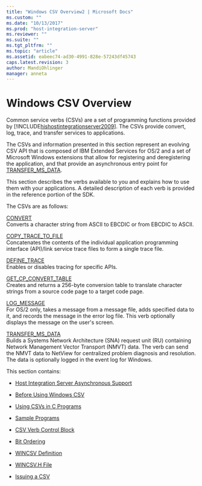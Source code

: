 ```yaml
---
title: "Windows CSV Overview2 | Microsoft Docs"
ms.custom: ""
ms.date: "10/13/2017"
ms.prod: "host-integration-server"
ms.reviewer: ""
ms.suite: ""
ms.tgt_pltfrm: ""
ms.topic: "article"
ms.assetid: eabeec74-ad30-4991-828e-57243df45743
caps.latest.revision: 3
author: MandiOhlinger
manager: anneta
---
```

# Windows CSV Overview
Common service verbs (CSVs) are a set of programming functions provided by [!INCLUDE[hishostintegrationserver2009](../core/includes/hishostintegrationserver2009-md.md)]. The CSVs provide convert, log, trace, and transfer services to applications.  
  
 The CSVs and information presented in this section represent an evolving CSV API that is composed of IBM Extended Services for OS/2 and a set of Microsoft Windows extensions that allow for registering and deregistering the application, and that provide an asynchronous entry point for [TRANSFER_MS_DATA](../Topic/TRANSFER_MS_DATA1.md).  
  
 This section describes the verbs available to you and explains how to use them with your applications. A detailed description of each verb is provided in the reference portion of the SDK.  
  
 The CSVs are as follows:  
  
 [CONVERT](../Topic/CONVERT1.md)  
 Converts a character string from ASCII to EBCDIC or from EBCDIC to ASCII.  
  
 [COPY_TRACE_TO_FILE](../Topic/COPY_TRACE_TO_FILE2.md)  
 Concatenates the contents of the individual application programming interface (API)/link service trace files to form a single trace file.  
  
 [DEFINE_TRACE](../Topic/DEFINE_TRACE2.md)  
 Enables or disables tracing for specific APIs.  
  
 [GET_CP_CONVERT_TABLE](../Topic/GET_CP_CONVERT_TABLE2.md)  
 Creates and returns a 256-byte conversion table to translate character strings from a source code page to a target code page.  
  
 [LOG_MESSAGE](../Topic/LOG_MESSAGE1.md)  
 For OS/2 only, takes a message from a message file, adds specified data to it, and records the message in the error log file. This verb optionally displays the message on the user's screen.  
  
 [TRANSFER_MS_DATA](../Topic/TRANSFER_MS_DATA1.md)  
 Builds a Systems Network Architecture (SNA) request unit (RU) containing Network Management Vector Transport (NMVT) data. The verb can send the NMVT data to NetView for centralized problem diagnosis and resolution. The data is optionally logged in the event log for Windows.  
  
 This section contains:  
  
-   [Host Integration Server Asynchronous Support](../core/host-integration-server-asynchronous-support].md)  
  
-   [Before Using Windows CSV](../core/windows-csv-considerations].md)  
  
-   [Using CSVs in C Programs](../core/csvs-in-c-programs].md)  
  
-   [Sample Programs](../core/sample-programs.md)  
  
-   [CSV Verb Control Block](../core/csv-verb-control-block.md)  
  
-   [Bit Ordering](../core/bit-ordering.md)  
  
-   [WINCSV Definition](../core/wincsv-definition.md)  
  
-   [WINCSV.H File](../core/wincsv-h-file.md)  
  
-   [Issuing a CSV](../core/issuing-a-csv.md)